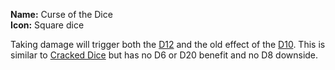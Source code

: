 **Name:** Curse of the Dice
<br>
**Icon:** Square dice

Taking damage will trigger both the [D12](https://bindingofisaacrebirth.fandom.com/wiki/D12) and the old effect of the [D10](https://bindingofisaacrebirth.fandom.com/wiki/D10).
This is similar to [Cracked Dice](https://bindingofisaacrebirth.fandom.com/wiki/Cracked_Dice) but has no D6 or D20 benefit and no D8 downside.